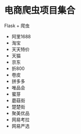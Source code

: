 # 电商爬虫项目集合
Flask + 爬虫

- 阿里1688
- 淘宝
- 天天特价
- 天猫
- 京东
- 折800
- 卷皮
- 拼多多
- 唯品会
- 蜜芽
- 蘑菇街
- 楚楚街
- 聚美优品
- 网易考拉
- 网易严选
